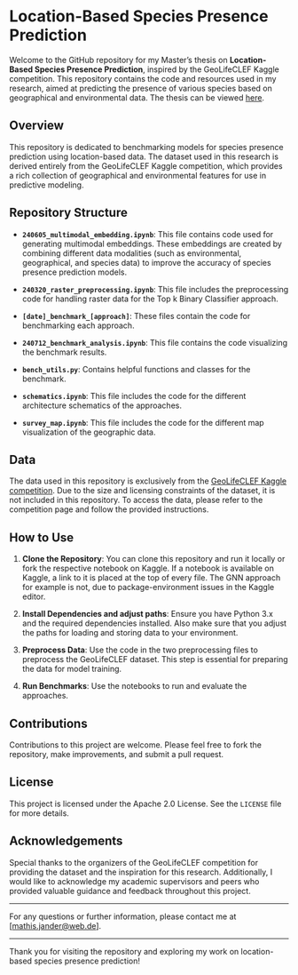 # Location-Based Species Presence Prediction

Welcome to the GitHub repository for my Master’s thesis on **Location-Based Species Presence Prediction**, inspired by the GeoLifeCLEF Kaggle competition. This repository contains the code and resources used in my research, aimed at predicting the presence of various species based on geographical and environmental data. The thesis can be viewed [here](https://www.researchgate.net/publication/382463806_Location-based_Species_Presence_Prediction).

## Overview

This repository is dedicated to benchmarking models for species presence prediction using location-based data. The dataset used in this research is derived entirely from the GeoLifeCLEF Kaggle competition, which provides a rich collection of geographical and environmental features for use in predictive modeling.

## Repository Structure

- **`240605_multimodal_embedding.ipynb`**: This file contains code used for generating multimodal embeddings. These embeddings are created by combining different data modalities (such as environmental, geographical, and species data) to improve the accuracy of species presence prediction models.

- **`240320_raster_preprocessing.ipynb`**: This file includes the preprocessing code for handling raster data for the Top k Binary Classifier approach.

- **`[date]_benchmark_[approach]`**: These files contain the code for benchmarking each approach.

- **`240712_benchmark_analysis.ipynb`**: This file contains the code visualizing the benchmark results.

- **`bench_utils.py`**: Contains helpful functions and classes for the benchmark.

- **`schematics.ipynb`**: This file includes the code for the different architecture schematics of the approaches.

- **`survey_map.ipynb`**: This file includes the code for the different map visualization of the geographic data.

## Data

The data used in this repository is exclusively from the [GeoLifeCLEF Kaggle competition](https://www.kaggle.com/competitions/geolifeclef-2024). Due to the size and licensing constraints of the dataset, it is not included in this repository. To access the data, please refer to the competition page and follow the provided instructions.

## How to Use

1. **Clone the Repository**:
   You can clone this repository and run it locally or fork the respective notebook on Kaggle. If a notebook is available on Kaggle, a      link to it is placed at the top of every file. The GNN approach for example is not, due to package-environment issues in the Kaggle      editor.

2. **Install Dependencies and adjust paths**: 
   Ensure you have Python 3.x and the required dependencies installed. Also make sure that you adjust the paths for loading and storing     data to your environment.

3. **Preprocess Data**: 
   Use the code in the two preprocessing files to preprocess the GeoLifeCLEF dataset. This step is essential for preparing     the data     for model training.

4. **Run Benchmarks**: 
   Use the notebooks to run and evaluate the approaches.


## Contributions

Contributions to this project are welcome. Please feel free to fork the repository, make improvements, and submit a pull request.

## License

This project is licensed under the Apache 2.0 License. See the `LICENSE` file for more details.

## Acknowledgements

Special thanks to the organizers of the GeoLifeCLEF competition for providing the dataset and the inspiration for this research. Additionally, I would like to acknowledge my academic supervisors and peers who provided valuable guidance and feedback throughout this project.

---

For any questions or further information, please contact me at [mathis.jander@web.de].

---

Thank you for visiting the repository and exploring my work on location-based species presence prediction!
